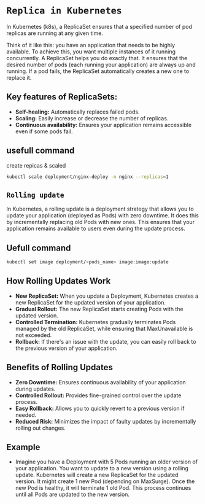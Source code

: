 # `Replica in Kubernetes`

In Kubernetes (k8s), a ReplicaSet ensures that a specified number of pod replicas are running at any given time. 

Think of it like this: you have an application that needs to be highly available. To achieve this, you want multiple instances of it running concurrently. A ReplicaSet helps you do exactly that. It ensures that the desired number of pods (each running your application) are always up and running. If a pod fails, the ReplicaSet automatically creates a new one to replace it.

## Key features of ReplicaSets:

* **Self-healing:** Automatically replaces failed pods.
* **Scaling:** Easily increase or decrease the number of replicas.
* **Continuous availability:** Ensures your application remains accessible even if some pods fail.

## usefull command
create repicas & scaled 
```bash
kubectl scale deployment/nginx-deploy -n nginx --replicas=1
```
## `Rolling update`
In Kubernetes, a rolling update is a deployment strategy that allows you to update your application (deployed as Pods) with zero downtime. It does this by incrementally replacing old Pods with new ones. This ensures that your application remains available to users even during the update process.

## Uefull command 
```bash
kubectl set image deployment/<pods_name> image:image:update
```

## How Rolling Updates Work

* **New ReplicaSet:** When you update a Deployment, Kubernetes creates a new ReplicaSet for the updated version of your application.
* **Gradual Rollout:** The new ReplicaSet starts creating Pods with the updated version.
* **Controlled Termination:** Kubernetes gradually terminates Pods managed by the old ReplicaSet, while ensuring that MaxUnavailable is not exceeded.
* **Rollback:** If there's an issue with the update, you can easily roll back to the previous version of your application.

## Benefits of Rolling Updates

* **Zero Downtime:** Ensures continuous availability of your application during updates.
* **Controlled Rollout:** Provides fine-grained control over the update process.
* **Easy Rollback:** Allows you to quickly revert to a previous version if needed.
* **Reduced Risk:** Minimizes the impact of faulty updates by incrementally rolling out changes.

## Example

* Imagine you have a Deployment with 5 Pods running an older version of your application. You want to update to a new version using a rolling update.
Kubernetes will create a new ReplicaSet for the updated version.
It might create 1 new Pod (depending on MaxSurge).
Once the new Pod is healthy, it will terminate 1 old Pod.
This process continues until all Pods are updated to the new version.